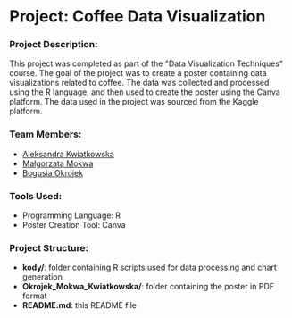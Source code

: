 # Project: Coffee Data Visualization

### Project Description:
This project was completed as part of the "Data Visualization Techniques" course. The goal of the project was to create a poster containing data visualizations related to coffee. The data was collected and processed using the R language, and then used to create the poster using the Canva platform. The data used in the project was sourced from the Kaggle platform.

### Team Members:
- [Aleksandra Kwiatkowska](https://github.com/kwiatkowskaa)
- [Małgorzata Mokwa](https://github.com/malgosiam2)
- [Bogusia Okrojek](https://github.com/szostkawron)

### Tools Used:
- Programming Language: R
- Poster Creation Tool: Canva

### Project Structure:
- **kody/**: folder containing R scripts used for data processing and chart generation
- **Okrojek_Mokwa_Kwiatkowska/**: folder containing the poster in PDF format
- **README.md**: this README file
